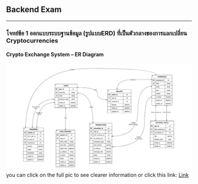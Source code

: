 ## Backend Exam 

---
### โจทย์ข้อ 1 ออกแบบระบบฐานข้อมูล (รูปแบบERD) ที่เป็นตัวกลางของการแลกเปลี่ยน Cryptocurrencies

#### Crypto Exchange System – ER Diagram
![ERD](./picture/crypto.drawio.png)
you can click on the full pic to see clearer information or click this link: [Link](./picture/crypto-exchange-database-system.drawio)
